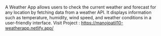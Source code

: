 A Weather App allows users to check the current weather and forecast for any location by fetching data from a weather API. It displays information such as temperature, humidity, wind speed, and weather conditions in a user-friendly interface.
Visit Project : https://manojpatil10-weatherapp.netlify.app/
